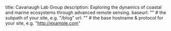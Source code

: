 title: Cavanaugh Lab Group
description: Exploring the dynamics of coastal and marine ecosystems through advanced remote sensing.
baseurl: "" # the subpath of your site, e.g. "/blog"
url: "" # the base hostname & protocol for your site, e.g. "http://example.com"
